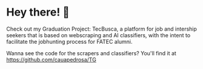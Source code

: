 # Hey there! 👋

Check out my Graduation Project: TecBusca, a platform for job and intership seekers that is based on webscraping and AI classifiers, with the intent to facilitate the jobhunting process for FATEC alumni.

Wanna see the code for the scrapers and classifiers? You'll find it at <https://github.com/cauapedrosa/TG>

#

<!--
- 🌱 I’m currently learning ...
- 👯 I’m looking to collaborate on ...
- 🤔 I’m looking for help with ...
- 💬 Ask me about ...
- 📫 How to reach me: ...
- 😄 Pronouns: ...
- ⚡ Fun fact: ...
-->
